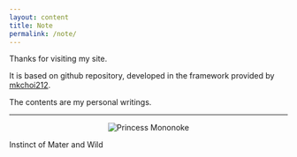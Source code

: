 ```yaml
---
layout: content
title: Note
permalink: /note/
---
```


Thanks for visiting my site.<br>

It is based on github repository, developed in the framework provided by [mkchoi212](https://deadbeef.me/paper-jekyll-theme/). <br>

The contents are my personal writings. 

---
<p align="center"><img title="Princess Mononoke" src="https://youweiMa.github.io/assets/youling_gongzhu-003.jpg"></p>
Instinct of Mater and Wild
